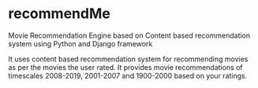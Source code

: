 # recommendMe
Movie Recommendation Engine based on Content based recommendation system using Python and Django framework

It uses content based recommendation system for recommending movies as per the movies the user rated. 
It provides movie recommendations of timescales 2008-2019, 2001-2007 and 1900-2000 based on your ratings.
